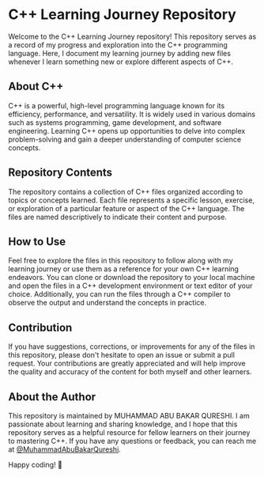 
# C++ Learning Journey Repository

Welcome to the C++ Learning Journey repository! This repository serves as a record of my progress and exploration into the C++ programming language. Here, I document my learning journey by adding new files whenever I learn something new or explore different aspects of C++.
## About C++

C++ is a powerful, high-level programming language known for its efficiency, performance, and versatility. It is widely used in various domains such as systems programming, game development, and software engineering. Learning C++ opens up opportunities to delve into complex problem-solving and gain a deeper understanding of computer science concepts.
## Repository Contents
The repository contains a collection of C++ files organized according to topics or concepts learned. Each file represents a specific lesson, exercise, or exploration of a particular feature or aspect of the C++ language. The files are named descriptively to indicate their content and purpose.
## How to Use

Feel free to explore the files in this repository to follow along with my learning journey or use them as a reference for your own C++ learning endeavors. You can clone or download the repository to your local machine and open the files in a C++ development environment or text editor of your choice. Additionally, you can run the files through a C++ compiler to observe the output and understand the concepts in practice.
## Contribution

If you have suggestions, corrections, or improvements for any of the files in this repository, please don't hesitate to open an issue or submit a pull request. Your contributions are greatly appreciated and will help improve the quality and accuracy of the content for both myself and other learners.
## About the Author

This repository is maintained by MUHAMMAD ABU BAKAR QURESHI. I am passionate about learning and sharing knowledge, and I hope that this repository serves as a helpful resource for fellow learners on their journey to mastering C++. If you have any questions or feedback, you can reach me at [@MuhammadAbuBakarQureshi](https://github.com/MuhammadAbuBakarQureshi).

Happy coding! 🚀